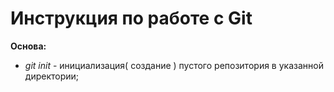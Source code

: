 # Инструкция по работе с Git

__Основа:__
* *git init* - инициализация( создание ) пустого репозитория в указанной директории;
